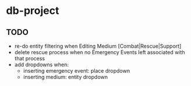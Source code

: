 # db-project

## TODO

* re-do entity filtering when Editing Medium [Combat|Rescue|Support]
* delete rescue process when no Emergency Events left associated with that process
* add dropdowns when:
	* inserting emergency event: place dropdown
	* inserting medium: entity dropdown

